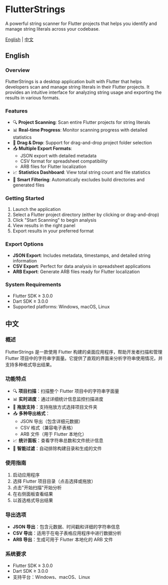 # FlutterStrings

A powerful string scanner for Flutter projects that helps you identify and manage string literals across your codebase.

[English](#english) | [中文](#chinese)

<a name="english"></a>
## English

### Overview
FlutterStrings is a desktop application built with Flutter that helps developers scan and manage string literals in their Flutter projects. It provides an intuitive interface for analyzing string usage and exporting the results in various formats.

### Features
- 🔍 **Project Scanning**: Scan entire Flutter projects for string literals
- 📊 **Real-time Progress**: Monitor scanning progress with detailed statistics
- 📁 **Drag & Drop**: Support for drag-and-drop project folder selection
- 📤 **Multiple Export Formats**:
  - JSON export with detailed metadata
  - CSV format for spreadsheet compatibility
  - ARB files for Flutter localization
- 📈 **Statistics Dashboard**: View total string count and file statistics
- 🚫 **Smart Filtering**: Automatically excludes build directories and generated files

### Getting Started
1. Launch the application
2. Select a Flutter project directory (either by clicking or drag-and-drop)
3. Click "Start Scanning" to begin analysis
4. View results in the right panel
5. Export results in your preferred format

### Export Options
- **JSON Export**: Includes metadata, timestamps, and detailed string information
- **CSV Export**: Perfect for data analysis in spreadsheet applications
- **ARB Export**: Generate ARB files ready for Flutter localization

### System Requirements
- Flutter SDK ≥ 3.0.0
- Dart SDK ≥ 3.0.0
- Supported platforms: Windows, macOS, Linux

<a name="chinese"></a>
## 中文

### 概述
FlutterStrings 是一款使用 Flutter 构建的桌面应用程序，帮助开发者扫描和管理 Flutter 项目中的字符串字面量。它提供了直观的界面来分析字符串使用情况，并支持多种格式导出结果。

### 功能特点
- 🔍 **项目扫描**：扫描整个 Flutter 项目中的字符串字面量
- 📊 **实时进度**：通过详细统计信息监控扫描进度
- 📁 **拖放支持**：支持拖放方式选择项目文件夹
- 📤 **多种导出格式**：
  - JSON 导出（包含详细元数据）
  - CSV 格式（兼容电子表格）
  - ARB 文件（用于 Flutter 本地化）
- 📈 **统计面板**：查看字符串总数和文件统计信息
- 🚫 **智能过滤**：自动排除构建目录和生成的文件

### 使用指南
1. 启动应用程序
2. 选择 Flutter 项目目录（点击选择或拖放）
3. 点击"开始扫描"开始分析
4. 在右侧面板查看结果
5. 以首选格式导出结果

### 导出选项
- **JSON 导出**：包含元数据、时间戳和详细的字符串信息
- **CSV 导出**：适用于在电子表格应用程序中进行数据分析
- **ARB 导出**：生成可用于 Flutter 本地化的 ARB 文件

### 系统要求
- Flutter SDK ≥ 3.0.0
- Dart SDK ≥ 3.0.0
- 支持平台：Windows、macOS、Linux
